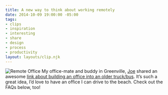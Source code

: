 ```yaml
---
title: A new way to think about working remotely
date: 2014-10-09 19:00:00 -05:00
tags:
- clips
- inspiration
- interesting
- share
- design
- process
- productivity
layout: layouts/clip.njk
---
```


![Remote Office]({{base.url}}/img/posts/after_remote_office.jpg)
My office-mate and buddy in Greenville, [Joe](https://www.twitter.com/joeytamburro) shared an awesome [link about building an office into an older truck/bus](https://davidmckinney.com/blog/2013/12/29/redesigning-the-office). It’s such a great idea, I’d love to have an office I can drive to the beach. Check out the FAQs below, too!
